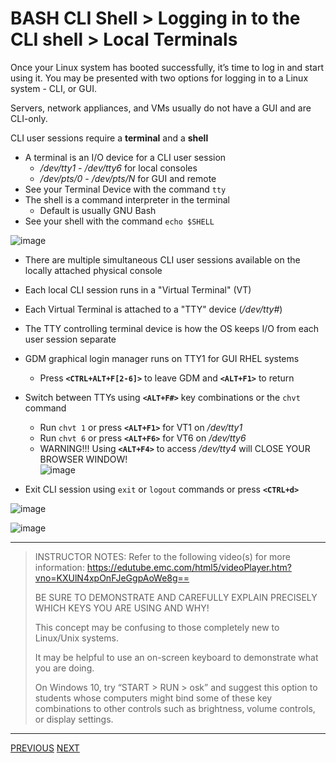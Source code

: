 # BASH CLI Shell > Logging in to the CLI shell	> Local Terminals

Once your Linux system has booted successfully, it’s time to log in and start using it. 
You may be presented with two options for logging in to a Linux system - CLI, or GUI.

Servers, network appliances, and VMs usually do not have a GUI and are CLI-only.

CLI user sessions require a **terminal** and a **shell**
- A terminal is an I/O device for a CLI user session
    - */dev/tty1 - /dev/tty6* for local consoles
    - */dev/pts/0 - /dev/pts/N* for GUI and remote
- See your Terminal Device with the command `tty`
- The shell is a command interpreter in the terminal
    - Default is usually GNU Bash
- See your shell with the command `echo $SHELL`

![image](https://user-images.githubusercontent.com/36435980/149010151-784a9587-473a-439e-a671-feab329e2e18.png)

- There are multiple simultaneous CLI user sessions available on the locally attached physical console
- Each local CLI session runs in a "Virtual Terminal" (VT) 
- Each Virtual  Terminal is attached to a "TTY" device (*/dev/tty#*)
- The TTY controlling terminal device is how the OS keeps I/O from each user session separate
     
- GDM graphical login manager runs on TTY1 for GUI RHEL systems
  - Press **`<CTRL+ALT+F[2-6]>`** to leave GDM and **`<ALT+F1>`** to return
  
- Switch between TTYs using **`<ALT+F#>`** key combinations or the `chvt` command
  - Run `chvt 1` or press **`<ALT+F1>`**  for VT1 on */dev/tty1* 
  - Run `chvt 6` or press **`<ALT+F6>`**  for VT6 on */dev/tty6*
  - WARNING!!!  Using **`<ALT+F4>`** to access */dev/tty4* will CLOSE YOUR BROWSER WINDOW!  
![image](https://user-images.githubusercontent.com/36435980/149012293-e3f09cc7-159d-4ef3-b7fc-147f24703b6e.png)
   
- Exit CLI session using `exit` or `logout` commands or press **`<CTRL+d>`**
 
![image](https://user-images.githubusercontent.com/36435980/148657684-2e1ac635-60d9-41a7-86d7-c7d06b2f8225.png)

![image](https://user-images.githubusercontent.com/36435980/149010490-215f47bd-bd8f-467d-a6ea-3570428931e5.png)


*****

> INSTRUCTOR NOTES:
> Refer to the following video(s) for more information: 
> https://edutube.emc.com/html5/videoPlayer.htm?vno=KXUlN4xpOnFJeGgpAoWe8g==  
> 
> 
> BE SURE TO DEMONSTRATE AND CAREFULLY EXPLAIN PRECISELY WHICH KEYS YOU ARE USING AND WHY!  
>  
> This concept may be confusing to those completely new to Linux/Unix systems.
>  
> It may be helpful to use an on-screen keyboard to demonstrate what you are doing. 
> 
> On Windows 10, try “START > RUN > osk” and suggest this option to students whose computers might bind some of these key combinations to other controls such as brightness, volume controls, or display settings.

*****


[PREVIOUS](./README.md)     [NEXT](./topic_2.md)

